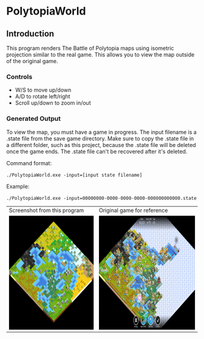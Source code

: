 # PolytopiaWorld

## Introduction

This program renders The Battle of Polytopia maps using isometric projection similar to the real game. This allows you to view the map outside of the original game. 

### Controls

- W/S to move up/down
- A/D to rotate left/right
- Scroll up/down to zoom in/out

### Generated Output

To view the map, you must have a game in progress. The input filename is a .state file from the save game directory. Make sure to copy the .state file in a different folder, such as this project, because the .state file will be deleted once the game ends. The .state file can't be recovered after it's deleted.

Command format:
```
./PolytopiaWorld.exe -input=[input state filename]
```

Example:
```
./PolytopiaWorld.exe -input=00000000-0000-0000-0000-000000000000.state
```

<table>
  <tr>
    <td>Screenshot from this program</td>
    <td>Original game for reference</td>
  </tr>
  <tr>
    <td><img src="https://raw.githubusercontent.com/samuelyuan/PolytopiaWorld/master/screenshots/viewer.png" width="400" height="300"></td>
    <td><img src="https://raw.githubusercontent.com/samuelyuan/PolytopiaWorld/master/screenshots/original.jpg" width="480" height="300"></td>
  </tr>
 </table>
 

